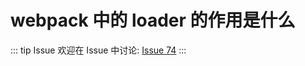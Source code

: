 # webpack 中的 loader 的作用是什么



::: tip Issue 
 欢迎在 Issue 中讨论: [Issue 74](https://github.com/shfshanyue/Daily-Question/issues/74) 
:::